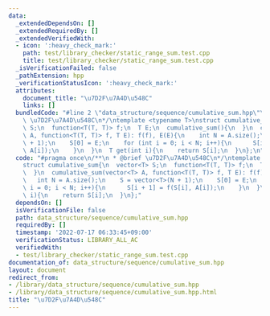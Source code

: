 ```yaml
---
data:
  _extendedDependsOn: []
  _extendedRequiredBy: []
  _extendedVerifiedWith:
  - icon: ':heavy_check_mark:'
    path: test/library_checker/static_range_sum.test.cpp
    title: test/library_checker/static_range_sum.test.cpp
  _isVerificationFailed: false
  _pathExtension: hpp
  _verificationStatusIcon: ':heavy_check_mark:'
  attributes:
    document_title: "\u7D2F\u7A4D\u548C"
    links: []
  bundledCode: "#line 2 \"data_structure/sequence/cumulative_sum.hpp\"\n/**\n * @brief\
    \ \u7D2F\u7A4D\u548C\n*/\ntemplate <typename T>\nstruct cumulative_sum{\n  vector<T>\
    \ S;\n  function<T(T, T)> f;\n  T E;\n  cumulative_sum(){\n  }\n  cumulative_sum(vector<T>\
    \ A, function<T(T, T)> f, T E): f(f), E(E){\n    int N = A.size();\n    S = vector<T>(N\
    \ + 1);\n    S[0] = E;\n    for (int i = 0; i < N; i++){\n      S[i + 1] = f(S[i],\
    \ A[i]);\n    }\n  }\n  T get(int i){\n    return S[i];\n  }\n};\n"
  code: "#pragma once\n/**\n * @brief \u7D2F\u7A4D\u548C\n*/\ntemplate <typename T>\n\
    struct cumulative_sum{\n  vector<T> S;\n  function<T(T, T)> f;\n  T E;\n  cumulative_sum(){\n\
    \  }\n  cumulative_sum(vector<T> A, function<T(T, T)> f, T E): f(f), E(E){\n \
    \   int N = A.size();\n    S = vector<T>(N + 1);\n    S[0] = E;\n    for (int\
    \ i = 0; i < N; i++){\n      S[i + 1] = f(S[i], A[i]);\n    }\n  }\n  T get(int\
    \ i){\n    return S[i];\n  }\n};"
  dependsOn: []
  isVerificationFile: false
  path: data_structure/sequence/cumulative_sum.hpp
  requiredBy: []
  timestamp: '2022-07-17 06:33:45+09:00'
  verificationStatus: LIBRARY_ALL_AC
  verifiedWith:
  - test/library_checker/static_range_sum.test.cpp
documentation_of: data_structure/sequence/cumulative_sum.hpp
layout: document
redirect_from:
- /library/data_structure/sequence/cumulative_sum.hpp
- /library/data_structure/sequence/cumulative_sum.hpp.html
title: "\u7D2F\u7A4D\u548C"
---
```

